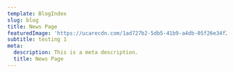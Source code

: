 ```yaml
---
template: BlogIndex
slug: blog
title: News Page
featuredImage: 'https://ucarecdn.com/1ad727b2-5db5-41b9-a4db-05f26e34f273/'
subtitle: testing 1
meta:
  description: This is a meta description.
  title: News Page
---
```


